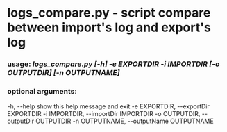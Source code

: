 # logs_compare.py - script compare between import's log and export's log
 
### usage: ***logs_compare.py [-h] -e EXPORTDIR -i IMPORTDIR [-o OUTPUTDIR] [-n OUTPUTNAME]***

### optional arguments:
  -h, --help            show this help message and exit
  -e EXPORTDIR, --exportDir EXPORTDIR
  -i IMPORTDIR, --importDir IMPORTDIR
  -o OUTPUTDIR, --outputDir OUTPUTDIR
  -n OUTPUTNAME, --outputName OUTPUTNAME